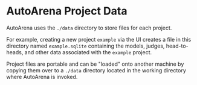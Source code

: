 # AutoArena Project Data

AutoArena uses the `./data` directory to store files for each project.

For example, creating a new project `example` via the UI creates a file in this directory named `example.sqlite`
containing the models, judges, head-to-heads, and other data associated with the `example` project.

Project files are portable and can be "loaded" onto another machine by copying them over to a `./data` directory located
in the working directory where AutoArena is invoked.
